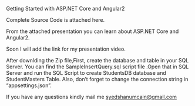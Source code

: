 Getting Started with ASP.NET Core and Angular2

Complete Source Code is attached here.

From the attached presentation you can learn about ASP.NET Core and Angular2. 

Soon I will add the link for my presentation video.

After downlding the Zip file,First, create the database and table in your SQL Server. You can find the SampleInsertQuery.sql script file .Open that in SQL Server and run the SQL Script to create StudentsDB database and StudentMasters Table. Also, don’t forget to change the connection string in “appsettings.json”.

If you have any questions kindly mail me syedshanumcain@gmail.com
